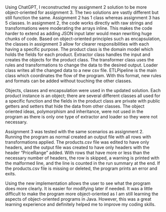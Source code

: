 Using ChatGPT, I reconstructed my assignment 2 solution to be more object-oriented for assignment 3. The two solutions are vastly different but still function the same. Assignment 2 has 1 class whereas assignment 3 has 5 classes. In assignment 2, the code works directly with raw strings and transformations were moderating the arrays inline. This makes the code harder to extend as adding JSON input later would mean rewriting huge chunks of code. Based on object-oriented principles such as encapsulation, the classes in assignment 3 allow for clearer responsibilities with each having a specific purpose. The product class is the domain model which holds the fields for each product. Extractor class handles the input and creates the objects for the product class. The transformer class uses the rules and transformations to change the data to the desired output. Loader class writes all the changed data to a new csv file. ETLPipeline is the main class which coordinates the flow of the program. With this format, new rules and formats can be added without touching the other classes.

Objects, classes and encapsulation were used in the updated solution. Each product instance is an object; there are several different classes all used for a specific function and the fields in the product class are private with public getters and setters that hide the data from other classes. The object oriented ideas, polymorphism and inheritance, were not used in the program as there is only one type of extractor and loader so they were not necessary.

Assignment 3 was tested with the same scenarios as assignment 2. Running the program as normal created an output file with all rows with transformations applied. The products.csv file was edited to have only headers, and the output file was created to have only headers with the header “PriceRange” added. With rows that have more or less than the necessary number of headers, the row is skipped, a warning is printed with the malformed line, and the line is counted in the run summary at the end. If the products.csv file is missing or deleted, the program prints an error and exits.

Using the new implementation allows the user to see what the program does more clearly. It is easier for modifying later if needed. It was a little difficult to make the program more object-oriented as I am still learning the aspects of object-oriented programs in Java. However, this was a great learning experience and definitely helped me to improve my coding skills.

